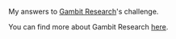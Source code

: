 My answers to [Gambit Research](https://gambitresearch.com/)'s challenge.

You can find more about Gambit Research [here](https://gambitresearch.com/about/).
